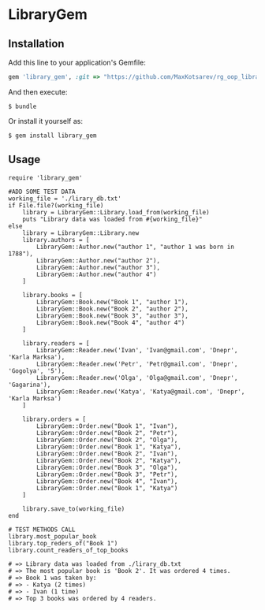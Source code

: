 # LibraryGem

## Installation

Add this line to your application's Gemfile:

```ruby
gem 'library_gem', :git => "https://github.com/MaxKotsarev/rg_oop_library_gem.git"
```

And then execute:

    $ bundle

Or install it yourself as:

    $ gem install library_gem

## Usage
	require 'library_gem'

	#ADD SOME TEST DATA
	working_file = './lirary_db.txt'
	if File.file?(working_file) 
		library = LibraryGem::Library.load_from(working_file)
		puts "Library data was loaded from #{working_file}"
	else
		library = LibraryGem::Library.new 
		library.authors = [
			LibraryGem::Author.new("author 1", "author 1 was born in 1788"),
			LibraryGem::Author.new("author 2"),
			LibraryGem::Author.new("author 3"),
			LibraryGem::Author.new("author 4")
		]

		library.books = [
			LibraryGem::Book.new("Book 1", "author 1"),
			LibraryGem::Book.new("Book 2", "author 2"),
			LibraryGem::Book.new("Book 3", "author 3"),
			LibraryGem::Book.new("Book 4", "author 4")
		]

		library.readers = [
			LibraryGem::Reader.new('Ivan', 'Ivan@gmail.com', 'Dnepr', 'Karla Marksa'),
			LibraryGem::Reader.new('Petr', 'Petr@gmail.com', 'Dnepr', 'Gogolya', '5'),
			LibraryGem::Reader.new('Olga', 'Olga@gmail.com', 'Dnepr', 'Gagarina'),
			LibraryGem::Reader.new('Katya', 'Katya@gmail.com', 'Dnepr', 'Karla Marksa')
		]

		library.orders = [
			LibraryGem::Order.new("Book 1", "Ivan"),
			LibraryGem::Order.new("Book 2", "Petr"),
			LibraryGem::Order.new("Book 2", "Olga"),
			LibraryGem::Order.new("Book 1", "Katya"),
			LibraryGem::Order.new("Book 2", "Ivan"),
			LibraryGem::Order.new("Book 2", "Katya"),
			LibraryGem::Order.new("Book 3", "Olga"),
			LibraryGem::Order.new("Book 3", "Petr"),
			LibraryGem::Order.new("Book 4", "Ivan"),
			LibraryGem::Order.new("Book 1", "Katya")
		]

		library.save_to(working_file)
	end

	# TEST METHODS CALL
	library.most_popular_book
	library.top_reders_of("Book 1")
	library.count_readers_of_top_books

	# => Library data was loaded from ./lirary_db.txt
	# => The most popular book is 'Book 2'. It was ordered 4 times.
	# => Book 1 was taken by:
	# => - Katya (2 times)
	# => - Ivan (1 time)
	# => Top 3 books was ordered by 4 readers.
